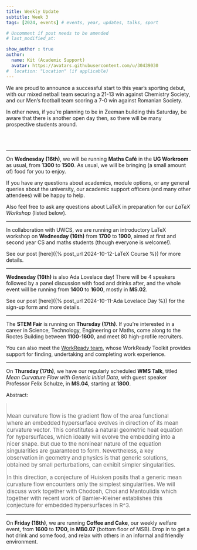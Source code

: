 ```yaml
---
title: Weekly Update
subtitle: Week 3
tags: [2024, events] # events, year, updates, talks, sport

# Uncomment if post needs to be amended
# last_modified_at:

show_author : true
author:
  name: Kit (Academic Support)
  avatar: https://avatars.githubusercontent.com/u/30439030
#  location: "Location" (if applicable)
---
```


We are proud to announce a successful start to this year’s sporting debut, with our mixed netball team securing a 21-13 win against Chemistry Society, and our Men’s football team scoring a 7-0 win against Romanian Society.

In other news, if you’re planning to be in Zeeman building this Saturday, be aware that there is another open day then, so there will be many prospective students around.

<br/>
<br/>

---

On **Wednesday (16th)**, we will be running **Maths Café** in the **UG Workroom** as usual, from **1300** to **1500**. As usual, we will be bringing (a small amount of) food for you to enjoy.

If you have any questions about academics, module options, or any general queries about the university, our academic support officers (and many other attendees) will be happy to help.

Also feel free to ask any questions about LaTeX in preparation for our *LaTeX Workshop* (listed below).

---

In collaboration with UWCS, we are running an introductory LaTeX workshop on **Wednesday (16th)** from **1700** to **1900**, aimed at first and second year CS and maths students (though everyone is welcome!).

See our post [here]({% post_url 2024-10-12-LaTeX Course %}) for more details.

---

**Wednesday (16th)** is also Ada Lovelace day! There will be 4 speakers followed by a panel discussion with food and drinks after, and the whole event will be running from **1400** to **1600**, mostly in **MS.02**.

See our post [here]({% post_url 2024-10-11-Ada Lovelace Day %}) for the sign-up form and more details.

---

The **STEM Fair** is running on **Thursday (17th)**. If you're interested in a career in Science, Technology, Engineering or Maths, come along to the Rootes Building between **1100**-**1600**, and meet 80 high-profile recruiters.

You can also meet the [WorkReady team](https://myadvantage.warwick.ac.uk/students/events/detail/3414386), whose WorkReady Toolkit provides support for finding, undertaking and completing work experience.

---

On **Thursday (17th)**, we have our regularly scheduled **WMS Talk**, titled *Mean Curvature Flow with Generic Initial Data*, with guest speaker Professor Felix Schulze, in **MS.04**, starting at **1800**.

<style>
blockquote {
    padding: 10px 20px 0 0;
    margin: 0 0 0 0;
    font-size: 15px;
}
</style>

Abstract:
> Mean curvature flow is the gradient flow of the area functional where an embedded hypersurface evolves in direction of its mean curvature vector. This constitutes a natural geometric heat equation for hypersurfaces, which ideally will evolve the embedding into a nicer shape. But due to the nonlinear nature of the equation singularities are guaranteed to form. Nevertheless, a key observation in geometry and physics is that generic solutions, obtained by small perturbations, can exhibit simpler singularities.
>
> In this direction, a conjecture of Huisken posits that a generic mean curvature flow encounters only the simplest singularities. We will discuss work together with Chodosh, Choi and Mantoulidis which together with recent work of Bamler-Kleiner establishes this conjecture for embedded hypersurfaces in R^3.


---

On **Friday (18th)**, we are running **Coffee and Cake**, our weekly welfare event, from **1600** to **1700**, in **MB0.07** (bottom floor of MSB). Drop in to get a hot drink and some food, and relax with others in an informal and friendly environment.
